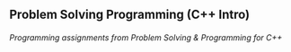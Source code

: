 ## Problem Solving Programming (C++ Intro)
###### Programming assignments from Problem Solving & Programming for C++

